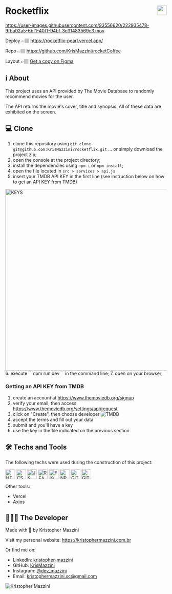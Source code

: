 # Rocketflix <img height=30 align="right" src="https://user-images.githubusercontent.com/93556620/222935374-355a231f-47f0-45ed-99cd-84a62fd0562e.svg">



https://user-images.githubusercontent.com/93556620/222935478-9fba92a5-6bf1-40f1-94bf-3e31483569e3.mov



Deploy 👉🏽 https://rocketflix-pearl.vercel.app/

Repo 👉🏽 https://github.com/KrisMazzini/rocketCoffee

Layout 👉🏽 [Get a copy on Figma](https://www.figma.com/file/9HFoO4wNB150gRSV4v0Qse/DD-%2F-Rocketflix/duplicate)

## ℹ️ About

This project uses an API provided by The Movie Database to randomly recommend
movies for the user.

The API returns the movie's cover, title and synopsis. All of these data are exhibited on
the screen.

## 💻 Clone

1. clone this repository using ```git clone git@github.com:KrisMazzini/rocketflix.git``` ... or simply download the project zip;
2. open the console at the project directory;
3. install the dependencies using ```npm i``` or ```npm install```;
4. open the file located in ```src > services > api.js```
5. insert your TMDB API KEY in the first line (see instruction below on how to get an API KEY from TMDB)
<img width="566" alt="KEYS" src="https://user-images.githubusercontent.com/93556620/222935298-090cc35c-2d93-4eb1-aa01-b4dbea549393.png">
6. execute ```npm run dev``` in the command line;
7. open <http://localhost:3000> on your browser;


### Getting an API KEY from TMDB

1. create an account at https://www.themoviedb.org/signup
2. verify your email, then access https://www.themoviedb.org/settings/api/request
3. click on "Create", then choose developer
![TMDB](https://user-images.githubusercontent.com/93556620/222935317-703cf050-b822-4481-bece-35d4c65a900c.png)
4. accept the terms and fill out your data
5. submit and you'll have a key
6. use the key in the file indicated on the previous section

## 🛠️ Techs and Tools

The following techs were used during the construction of this project:
<div style="display: inline-block">
  <img align="center" alt="HTML" height="30" src="https://cdn.jsdelivr.net/gh/devicons/devicon/icons/html5/html5-original.svg" />
  <img align="center" alt="CSS" height="30" src="https://cdn.jsdelivr.net/gh/devicons/devicon/icons/css3/css3-original.svg">
  <img align="center" alt="JS" height="30" src="https://cdn.jsdelivr.net/gh/devicons/devicon/icons/javascript/javascript-plain.svg" />
  <img align="center" alt="REACT" height="30" src="https://cdn.jsdelivr.net/gh/devicons/devicon/icons/react/react-original.svg" />
  <img align="center" alt="FIGMA" height="30" src="https://cdn.jsdelivr.net/gh/devicons/devicon/icons/figma/figma-original.svg" />
  <img align="center" alt="NPM" height="30" src="https://cdn.jsdelivr.net/gh/devicons/devicon/icons/npm/npm-original-wordmark.svg" />
  <img align="center" alt="GIT" height="30" src="https://cdn.jsdelivr.net/gh/devicons/devicon/icons/git/git-original.svg" />
  <img align="center" alt="GITHUB" height="30" src="https://cdn.jsdelivr.net/gh/devicons/devicon/icons/github/github-original.svg"
  <img align="center" alt="VSCODE" height="30" src="https://cdn.jsdelivr.net/gh/devicons/devicon/icons/vscode/vscode-original.svg" />
</div>

<br>
<p>Other tools:</p> 

- Vercel
- Axios

## 🧔🏽‍♂️ The Developer

Made with 🤍 by Kristopher Mazzini

Visit my personal website: https://kristophermazzini.com.br

Or find me on:

- LinkedIn: [kristopher-mazzini](https://www.linkedin.com/in/kristopher-mazzini/)
- GitHub: [KrisMazzini](https://github.com/KrisMazzini)
- Instagram: [@dev_mazzini](https://www.instagram.com/dev_mazzini/)
- Email: kristophermazzini.sc@gmail.com

![Kristopher Mazzini](https://user-images.githubusercontent.com/93556620/222932116-c255fab0-5888-4b26-b9b2-dc388c7fa607.png)
